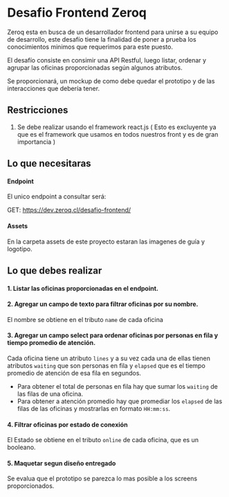 # Desafio Frontend Zeroq

Zeroq esta en busca de un desarrollador frontend para unirse a su equipo de desarrollo, este desafío tiene la finalidad de poner a prueba los conocimientos minimos que requerimos para este puesto.

El desafío consiste en consimir una API Restful, luego listar, ordenar y agrupar las oficinas proporcionadas según algunos atributos.

Se proporcionará, un mockup de como debe quedar el prototipo y de las interacciones que debería tener.

## Restricciones

1. Se debe realizar usando el framework react.js ( Esto es excluyente ya que es el framework que usamos en todos nuestros front y es de gran importancia )

## Lo que necesitaras

#### Endpoint

El unico endpoint a consultar será:


 GET: https://dev.zeroq.cl/desafio-frontend/

#### Assets

En la carpeta assets de este proyecto estaran las imagenes de guía y logotipo.

## Lo que debes realizar

#### 1. Listar las oficinas proporcionadas en el endpoint.
#### 2. Agregar un campo de texto para filtrar oficinas por su nombre.
El nombre se obtiene en el tributo `name` de cada oficina

#### 3. Agregar un campo select para ordenar oficinas por personas en fila y tiempo promedio de atención.

Cada oficina tiene un atributo `lines` y a su vez cada una de ellas tienen atributos `waiting` que son personas en fila y `elapsed` que es el tiempo promedio de atención de esa fila en segundos.

- Para obtener el total de personas en fila hay que sumar los `waiting` de las filas de una oficina.
- Para obtener a atención promedio hay que promediar los `elapsed` de las filas de las oficinas y mostrarlas en formato `HH:mm:ss`.

#### 4. Filtrar oficinas por estado de conexión

El Estado se obtiene en el tributo `online` de cada oficina, que es un booleano.

#### 5. Maquetar segun diseño entregado

Se evalua que el prototipo se parezca lo mas posible a los screens proporcionados.



